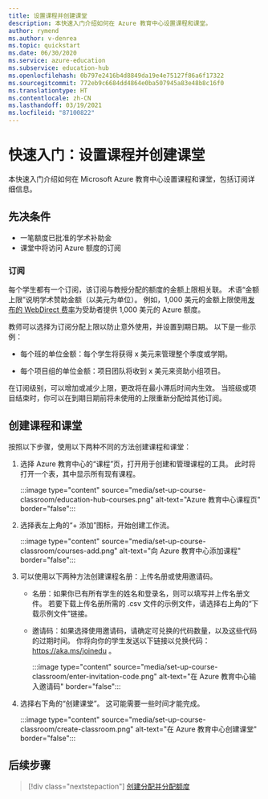 ```yaml
---
title: 设置课程并创建课堂
description: 本快速入门介绍如何在 Azure 教育中心设置课程和课堂。
author: rymend
ms.author: v-denrea
ms.topic: quickstart
ms.date: 06/30/2020
ms.service: azure-education
ms.subservice: education-hub
ms.openlocfilehash: 0b797e2416b4d8849da19e4e75127f86a6f17322
ms.sourcegitcommit: 772eb9c6684dd4864e0ba507945a83e48b8c16f0
ms.translationtype: HT
ms.contentlocale: zh-CN
ms.lasthandoff: 03/19/2021
ms.locfileid: "87100822"
---
```

# <a name="quickstart-set-up-a-course-and-create-a-classroom"></a>快速入门：设置课程并创建课堂

本快速入门介绍如何在 Microsoft Azure 教育中心设置课程和课堂，包括订阅详细信息。

## <a name="prerequisites"></a>先决条件

- 一笔额度已批准的学术补助金
- 课堂中将访问 Azure 额度的订阅

### <a name="subscriptions"></a>订阅

每个学生都有一个订阅，该订阅与教授分配的额度的金额上限相关联。 术语“金额上限”说明学术赞助金额（以美元为单位）。 例如，1,000 美元的金额上限使用[发布的 WebDirect 费率](https://azure.microsoft.com/pricing/calculator/)为受助者提供 1,000 美元的 Azure 额度。

教师可以选择为订阅分配上限以防止意外使用，并设置到期日期。 以下是一些示例：

- 每个班的单位金额：每个学生将获得 x 美元来管理整个季度或学期。

- 每个项目组的单位金额：项目团队将收到 x 美元来资助小组项目。

在订阅级别，可以增加或减少上限，更改将在最小滞后时间内生效。 当班级或项目结束时，你可以在到期日期前将未使用的上限重新分配给其他订阅。

## <a name="create-a-course-and-classroom"></a>创建课程和课堂

按照以下步骤，使用以下两种不同的方法创建课程和课堂：

1. 选择 Azure 教育中心的“课程”页，打开用于创建和管理课程的工具。 此时将打开一个表，其中显示所有现有课程。

    :::image type="content" source="media/set-up-course-classroom/education-hub-courses.png" alt-text="Azure 教育中心课程页" border="false":::

1. 选择表左上角的“+ 添加”图标，开始创建工作流。

    :::image type="content" source="media/set-up-course-classroom/courses-add.png" alt-text="向 Azure 教育中心添加课程" border="false":::

1. 可以使用以下两种方法创建课程名册：上传名册或使用邀请码。
    - 名册：如果你已有所有学生的姓名和登录名，则可以填写并上传名册文件。 若要下载上传名册所需的 .csv 文件的示例文件，请选择右上角的“下载示例文件”链接。
    - 邀请码：如果选择使用邀请码，请确定可兑换的代码数量，以及这些代码的过期时间。 你将向你的学生发送以下链接以兑换代码： https://aka.ms/joinedu 。

      :::image type="content" source="media/set-up-course-classroom/enter-invitation-code.png" alt-text="在 Azure 教育中心输入邀请码" border="false":::

1. 选择右下角的“创建课堂”。 这可能需要一些时间才能完成。

   :::image type="content" source="media/set-up-course-classroom/create-classroom.png" alt-text="在 Azure 教育中心创建课堂" border="false":::

## <a name="next-steps"></a>后续步骤

> [!div class="nextstepaction"]
> [创建分配并分配额度](create-assignment-allocate-credit.md)
